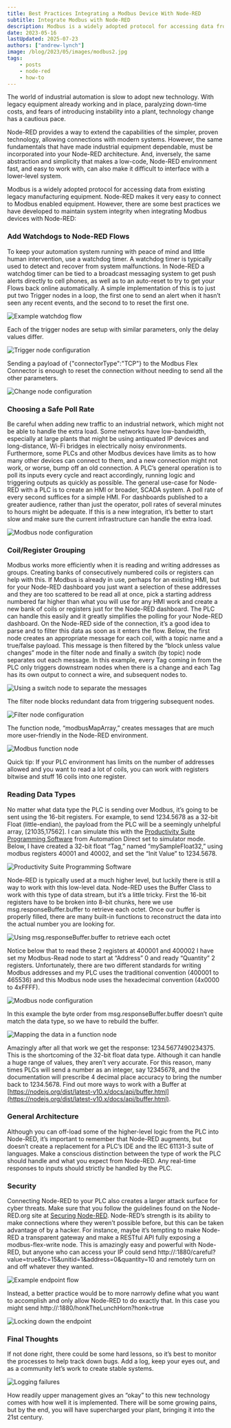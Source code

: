 ```yaml
---
title: Best Practices Integrating a Modbus Device With Node-RED
subtitle: Integrate Modbus with Node-RED
description: Modbus is a widely adopted protocol for accessing data from existing legacy manufacturing equipment. Node-RED makes it very easy to connect to Modbus enabled equipment. However, there are some best practices we have developed to maintain system integrity when integrating Modbus devices with Node-RED
date: 2023-05-16
lastUpdated: 2025-07-23
authors: ["andrew-lynch"]
image: /blog/2023/05/images/modbus2.jpg
tags:
    - posts
    - node-red
    - how-to
---
```


The world of industrial automation is slow to adopt new technology. With legacy equipment already working and in place, paralyzing down-time costs, and fears of introducing instability into a plant, technology change has a cautious pace.
<!--more-->

Node-RED provides a way to extend the capabilities of the simpler, proven technology, allowing connections with modern systems.  However, the same fundamentals that have made industrial equipment dependable, must be incorporated into your Node-RED architecture.  And, inversely, the same abstraction and simplicity that makes a low-code, Node-RED environment fast, and easy to work with, can also make it difficult to interface with a lower-level system. 


Modbus is a widely adopted protocol for accessing data from existing legacy manufacturing equipment. Node-RED makes it very easy to connect to Modbus enabled equipment. However, there are some best practices we have developed to maintain system integrity when integrating Modbus devices with Node-RED:


### Add Watchdogs to Node-RED Flows
To keep your automation system running with peace of mind and little human intervention, use a watchdog timer.  A watchdog timer is typically used to detect and recover from system malfunctions. In Node-RED a watchdog timer can be tied to a broadcast messaging system to get push alerts directly to cell phones, as well as to an auto-reset to try to get your Flows back online automatically.  A simple implementation of this is to just put two Trigger nodes in a loop, the first one to send an alert when it hasn’t seen any recent events, and the second to to reset the first one.

![Example watchdog flow](./images/integrating-modbus-3.png "Example watchdog flow")

Each of the trigger nodes are setup with similar parameters, only the delay values differ.

![Trigger node configuration](./images/integrating-modbus-14.png "Trigger node configuration")

Sending a payload of {"connectorType":"TCP"} to the Modbus Flex Connector is enough to reset the connection without needing to send all the other parameters.

![Change node configuration](./images/integrating-modbus-10.png "Change node configuration")

### Choosing a Safe Poll Rate
Be careful when adding new traffic to an industrial network, which might not be able to handle the extra load.  Some networks have low-bandwidth, especially at large plants that might be using antiquated IP devices and long-distance, Wi-Fi bridges in electrically noisy environments.  Furthermore, some PLCs and other Modbus devices have limits as to how many other devices can connect to them, and a new connection might not work, or worse, bump off an old connection.  A PLC’s general operation is to poll its inputs every cycle and react accordingly, running logic and triggering outputs as quickly as possible. The general use-case for Node-RED with a PLC is to create an HMI or broader, SCADA system.  A poll rate of every second suffices for a simple HMI.  For dashboards published to a greater audience, rather than just the operator, poll rates of several minutes to hours might be adequate.  If this is a new integration, it’s better to start slow and make sure the current infrastructure can handle the extra load.  

![Modbus node configuration](./images/integrating-modbus-7.png "Modbus node configuration")

### Coil/Register Grouping
Modbus works more efficiently when it is reading and writing addresses as groups.  Creating banks of consecutively numbered coils or registers can help with this.  If Modbus is already in use, perhaps for an existing HMI, but for your Node-RED dashboard you just want a selection of these addresses and they are too scattered to be read all at once, pick a starting address numbered far higher than what you will use for any HMI work and create a new bank of coils or registers just for the Node-RED dashboard.  The PLC can handle this easily and it greatly simplifies the polling for your Node-RED dashboard.  On the Node-RED side of the connection, it’s a good idea to parse and to filter this data as soon as it enters the flow.  Below, the first node creates an appropriate message for each coil, with a topic name and a true/false payload.  This message is then filtered by the “block unless value changes” mode in the filter node and finally a switch (by topic) node separates out each message.  In this example, every Tag coming in from the PLC only triggers downstream nodes when there is a change and each Tag has its own output to connect a wire, and subsequent nodes to.

![Using a switch node to separate the messages](./images/integrating-modbus-5.png "Using a switch node to separate the messages")

The filter node blocks redundant data from triggering subsequent nodes.

![Filter node configuration](./images/integrating-modbus-12.png "Filter node configuration")

The function node, “modbusMapArray,” creates messages that are much more user-friendly in the Node-RED environment.

![Modbus function node](./images/integrating-modbus-1.png "Modbus function node")

Quick tip: If your PLC environment has limits on the number of addresses allowed and you want to read a lot of coils, you can work with registers bitwise and stuff 16 coils into one register.


### Reading Data Types
No matter what data type the PLC is sending over Modbus, it’s going to be sent using the 16-bit registers.  For example, to send 1234.5678 as a 32-bit Float (little-endian), the payload from the PLC will be a seemingly unhelpful array, [21035,17562].  I can simulate this with the [Productivity Suite Programming Software](https://www.automationdirect.com/adc/overview/catalog/software_products/programmable_controller_software/productivity_suite_programming_software) from Automation Direct set to simulator mode.  Below, I have created a 32-bit float “Tag,” named “mySampleFloat32,” using modbus registers 40001 and 40002, and set the “Init Value” to 1234.5678.

![Productivity Suite Programming Software](./images/integrating-modbus-11.png "Productivity Suite Programming Software")

Node-RED is typically used at a much higher level, but luckily there is still a way to work with this low-level data.  Node-RED uses the Buffer Class to work with this type of data stream, but it’s a little tricky.  First the 16-bit registers have to be broken into 8-bit chunks, here we use msg.responseBuffer.buffer to retrieve each octet.  Once our buffer is properly filled, there are many built-in functions to reconstruct the data into the actual number you are looking for.

![Using msg.responseBuffer.buffer to retrieve each octet](./images/integrating-modbus-4.png "Using msg.responseBuffer.buffer to retrieve each octet")

Notice below that to read these 2 registers at 400001 and 400002 I have set my Modbus-Read node to start at “Address” 0 and ready “Quantity” 2 registers.  Unfortunately, there are two different standards for writing Modbus addresses and my PLC uses the traditional convention (400001 to 465536) and this Modbus node uses the hexadecimal convention (4x0000 to 4xFFFF).

![Modbus node configuration](./images/integrating-modbus-8.png "Modbus node configuration")

In this example the byte order from msg.responseBuffer.buffer doesn’t quite match the data type, so we have to rebuild the buffer.

![Mapping the data in a function node](./images/integrating-modbus-13.png "Mapping the data in a function node")

Amazingly after all that work we get the response: 1234.5677490234375.  This is the shortcoming of the 32-bit float data type.  Although it can handle a huge range of values, they aren’t very accurate.  For this reason, many times PLCs will send a number as an integer, say 12345678, and the documentation will prescribe 4 decimal place accuracy to bring the number back to 1234.5678.  Find out more ways to work with a Buffer at [https://nodejs.org/dist/latest-v10.x/docs/api/buffer.html](https://nodejs.org/dist/latest-v10.x/docs/api/buffer.html).


### General Architecture
Although you can off-load some of the higher-level logic from the PLC into Node-RED, it’s important to remember that Node-RED augments, but doesn’t create a replacement for a PLC’s IDE and the IEC 61131-3 suite of languages.  Make a conscious distinction between the type of work the PLC should handle and what you expect from Node-RED.  Any real-time responses to inputs should strictly be handled by the PLC.


### Security
Connecting Node-RED to your PLC also creates a larger attack surface for cyber threats.  Make sure that you follow the guidelines found on the Node-RED.org site at [Securing Node-RED](https://nodered.org/docs/user-guide/runtime/securing-node-red).  Node-RED’s strength is its ability to make connections where they weren’t possible before, but this can be taken advantage of by a hacker.  For instance, maybe it’s tempting to make Node-RED a transparent gateway and make a RESTful API fully exposing a modbus-flex-write node.  This is amazingly easy and powerful with Node-RED, but anyone who can access your IP could send http://<yourIP>:1880/careful?value=true&fc=15&unitid=1&address=0&quantity=10 and remotely turn on and off whatever they wanted.

![Example endpoint flow](./images/integrating-modbus-6.png "Example endpoint flow")

Instead, a better practice would be to more narrowly define what you want to accomplish and only allow Node-RED to do exactly that. In this case you might send http://<yourIP>:1880/honkTheLunchHorn?honk=true

![Locking down the endpoint](./images/integrating-modbus-2.png "Locking down the endpoint")

### Final Thoughts
If not done right, there could be some hard lessons, so it’s best to monitor the processes to help track down bugs.  Add a log, keep your eyes out, and as a community let’s work to create stable systems.

![Logging failures](./images/integrating-modbus-9.png "Logging failures")

How readily upper management gives an “okay” to this new technology comes with how well it is implemented.  There will be some growing pains, but by the end, you will have supercharged your plant, bringing it into the 21st century.
